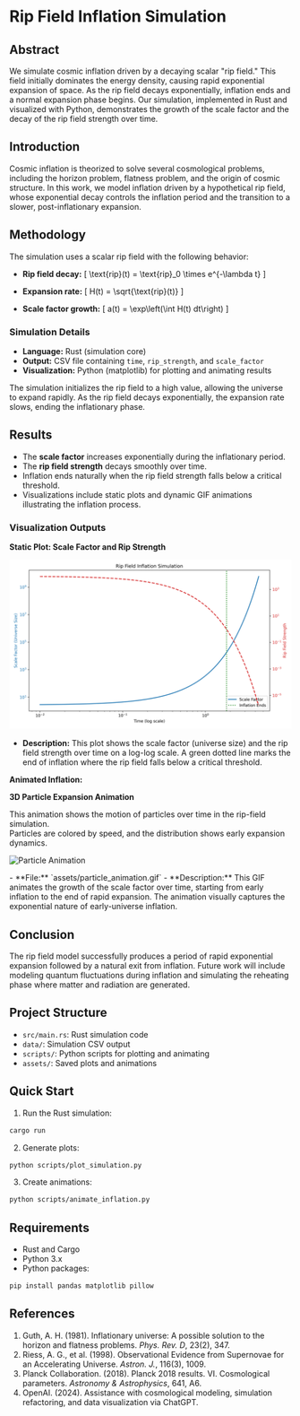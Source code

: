 # Rip Field Inflation Simulation

## Abstract

We simulate cosmic inflation driven by a decaying scalar "rip field." This field initially dominates the energy density, causing rapid exponential expansion of space. As the rip field decays exponentially, inflation ends and a normal expansion phase begins. Our simulation, implemented in Rust and visualized with Python, demonstrates the growth of the scale factor and the decay of the rip field strength over time.

## Introduction

Cosmic inflation is theorized to solve several cosmological problems, including the horizon problem, flatness problem, and the origin of cosmic structure. In this work, we model inflation driven by a hypothetical rip field, whose exponential decay controls the inflation period and the transition to a slower, post-inflationary expansion.

## Methodology

The simulation uses a scalar rip field with the following behavior:

- **Rip field decay:**
\[
\text{rip}(t) = \text{rip}_0 \times e^{-\lambda t}
\]

- **Expansion rate:**
\[
H(t) = \sqrt{\text{rip}(t)}
\]

- **Scale factor growth:**
\[
a(t) = \exp\left(\int H(t) dt\right)
\]

### Simulation Details

- **Language:** Rust (simulation core)
- **Output:** CSV file containing `time`, `rip_strength`, and `scale_factor`
- **Visualization:** Python (matplotlib) for plotting and animating results

The simulation initializes the rip field to a high value, allowing the universe to expand rapidly. As the rip field decays exponentially, the expansion rate slows, ending the inflationary phase.

## Results

- The **scale factor** increases exponentially during the inflationary period.
- The **rip field strength** decays smoothly over time.
- Inflation ends naturally when the rip field strength falls below a critical threshold.
- Visualizations include static plots and dynamic GIF animations illustrating the inflation process.

### Visualization Outputs

**Static Plot: Scale Factor and Rip Strength**

<p>
  <img src="assets/scale_factor_rip_plot_inflation_end.png" alt="Static Plot" width="600"/>
</p>

- **Description:**
  This plot shows the scale factor (universe size) and the rip field strength over time on a log-log scale. A green dotted line marks the end of inflation where the rip field falls below a critical threshold.  

**Animated Inflation:**

**3D Particle Expansion Animation**

This animation shows the motion of particles over time in the rip-field simulation.  
Particles are colored by speed, and the distribution shows early expansion dynamics.

<p>
  <img src="assets/particle_animation.gif" alt="Particle Animation" width="600"/>
</p>
- **File:** `assets/particle_animation.gif`  
- **Description:**
  This GIF animates the growth of the scale factor over time, starting from early inflation to the end of rapid expansion. The animation visually captures the exponential nature of early-universe inflation.

## Conclusion

The rip field model successfully produces a period of rapid exponential expansion followed by a natural exit from inflation. Future work will include modeling quantum fluctuations during inflation and simulating the reheating phase where matter and radiation are generated.

## Project Structure

- `src/main.rs`: Rust simulation code
- `data/`: Simulation CSV output
- `scripts/`: Python scripts for plotting and animating
- `assets/`: Saved plots and animations

## Quick Start

1. Run the Rust simulation:

```bash
cargo run
```

2. Generate plots:

```bash
python scripts/plot_simulation.py
```

3. Create animations:

```bash
python scripts/animate_inflation.py
```

## Requirements

- Rust and Cargo
- Python 3.x
- Python packages:

```bash
pip install pandas matplotlib pillow
```




## References

1. Guth, A. H. (1981). Inflationary universe: A possible solution to the horizon and flatness problems. *Phys. Rev. D*, 23(2), 347.  
2. Riess, A. G., et al. (1998). Observational Evidence from Supernovae for an Accelerating Universe. *Astron. J.*, 116(3), 1009.  
3. Planck Collaboration. (2018). Planck 2018 results. VI. Cosmological parameters. *Astronomy & Astrophysics*, 641, A6.  
4. OpenAI. (2024). Assistance with cosmological modeling, simulation refactoring, and data visualization via ChatGPT.

